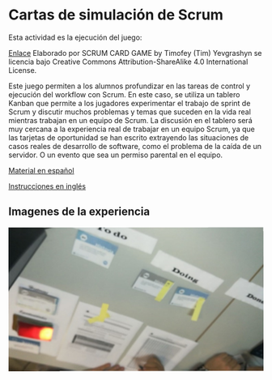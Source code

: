 <link rel="stylesheet" type="text/css" href="estilo.css" media="screen" />

# Cartas de simulación de Scrum


Esta actividad es la ejecución del juego:

[Enlace](https://scrumcardgame.com/)
Elaborado por SCRUM CARD GAME by Timofey (Tim) Yevgrashyn se licencia bajo Creative Commons
Attribution-ShareAlike 4.0 International License.

Este juego  permiten a los alumnos profundizar en las tareas de control y ejecución del workflow con Scrum. En este caso, se utiliza un tablero Kanban que permite a los jugadores experimentar el trabajo de sprint de Scrum y discutir muchos problemas y temas que suceden en la vida real mientras trabajan en un equipo de Scrum. La discusión en el tablero será muy cercana a la experiencia real de trabajar en un equipo Scrum, ya que las tarjetas de oportunidad se han escrito extrayendo las situaciones de casos reales de desarrollo de software, como el problema de la caída de un servidor. O un evento que sea un permiso parental en el equipo.

[Material en español](Scrum_Card-Game_ES.pdf)

[Instrucciones en inglés](Scrum_Card_Game_Instructions.pdf)

## Imagenes de la experiencia

![Foto ](foto1.png)
